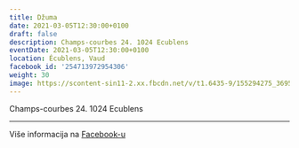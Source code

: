 ```yaml
---
title: Džuma
date: 2021-03-05T12:30:00+0100
draft: false
description: Champs-courbes 24. 1024 Ecublens
eventDate: 2021-03-05T12:30:00+0100
location: Écublens, Vaud
facebook_id: '254713972954306'
weight: 30
image: https://scontent-sin11-2.xx.fbcdn.net/v/t1.6435-9/155294275_3695079563921169_4909597834044538694_n.jpg?_nc_cat=101&ccb=1-7&_nc_sid=9e60e4&_nc_ohc=_K6N1jSTjM4Q7kNvwHxeedx&_nc_oc=AdlDNrTOTcKUIzxaLQbu4Fkeg9gohSmN9dpo1CQbRqhRIfBQtEs95mNXdHA_-IwlUuA&_nc_zt=23&_nc_ht=scontent-sin11-2.xx&edm=ABTKTjYEAAAA&_nc_gid=jpAyYelmR7RdSVRY9b3GCA&oh=00_AfKnOiJq3DH5jsrlqwWKPzN9_hLJvrREdqwgebfUak2-OA&oe=6860945B
---
```


Champs-courbes 24. 1024 Ecublens

---

Više informacija na [Facebook-u](https://facebook.com/events/254713972954306)